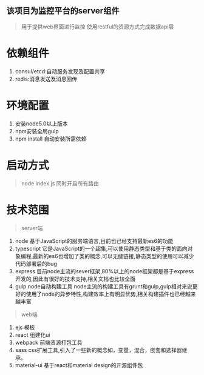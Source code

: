 ## 该项目为监控平台的server组件
> 用于提供web界面进行监控
> 使用restful的资源方式完成数据api层

# 依赖组件
1. consul/etcd:自动服务发现及配置共享
2. redis:消息发送及消息回传

# 环境配置
1. 安装node5.0以上版本
2. npm安装全局gulp
3. npm install 自动安装所需依赖

# 启动方式
> node index.js 同时开启所有路由

# 技术范围
> server端
1. node 基于JavaScript的服务端语言,目前也已经支持最新es6的功能
2. typescript 它是JavaScript的一个超集,可以使用静态类型和基于类的面向对象编程,最新的es6也增加了类的概念,可以无缝链接,静态类型的使用可以减少代码部署后的bug
3. express 目前node主流的sever框架,80%以上的node框架都是基于express开发的,因此有很好的技术支持,相关文档也比较全面
4. gulp node自动构建工具 node主流的构建工具有grunt和gulp,gulp相对来说更好的使用了node的异步特性,构建效率上有明显优势,相关构建插件也已经越来越丰富
> web端
1. ejs 模板
2. react 组建化ui
3. webpack 前端资源打包工具
4. sass css扩展工具,引入了一些新的概念如，变量，混合，嵌套和选择器继承。
5. material-ui 基于react和material design的开源组件包

